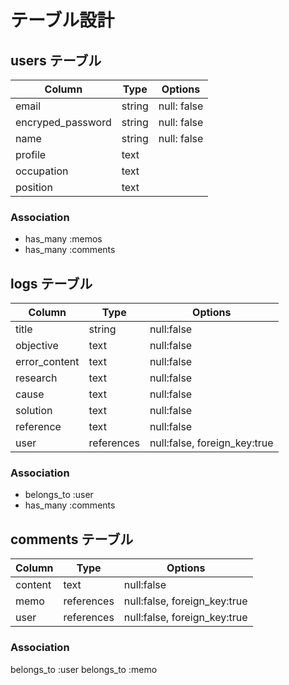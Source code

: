 # テーブル設計

## users テーブル

| Column            | Type   | Options       |
| ----------------- | ------ | ------------- |
| email             | string | null: false   |
| encryped_password | string | null: false   |
| name              | string | null: false   |
| profile           | text   |               |
| occupation        | text   |               |
| position          | text   |               |

### Association

- has_many :memos
- has_many :comments

## logs テーブル

| Column        | Type       | Options                      |
| ------------- | ---------- | ---------------------------- |
| title         | string     | null:false                   |
| objective     | text       | null:false                   |
| error_content | text       | null:false                   |
| research      | text       | null:false                   |
| cause         | text       | null:false                   |
| solution      | text       | null:false                   |
| reference     | text       | null:false                   |
| user          | references | null:false, foreign_key:true |

### Association

- belongs_to :user
- has_many :comments

## comments テーブル

| Column  | Type       | Options                      |
| ------- | ---------- | ---------------------------- |
| content | text       | null:false                   |
| memo    | references | null:false, foreign_key:true |
| user    | references | null:false, foreign_key:true |

### Association

belongs_to :user
belongs_to :memo
